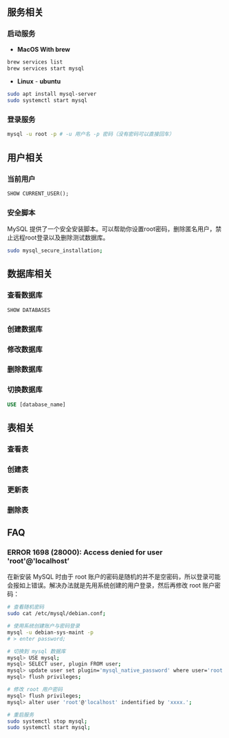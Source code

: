 ## 服务相关

### 启动服务

- **MacOS With brew**

```bash
brew services list
brew services start mysql
```

- **Linux** - **ubuntu**

```bash
sudo apt install mysql-server
sudo systemctl start mysql
```

### 登录服务

```bash
mysql -u root -p # -u 用户名 -p 密码（没有密码可以直接回车）
```

## 用户相关

### 当前用户

```sql
SHOW CURRENT_USER();
```

### 安全脚本

MySQL 提供了一个安全安装脚本。可以帮助你设置root密码，删除匿名用户，禁止远程root登录以及删除测试数据库。

```bash
sudo mysql_secure_installation;
```

## 数据库相关

### 查看数据库

```sql
SHOW DATABASES
```

### 创建数据库

### 修改数据库

### 删除数据库

### 切换数据库

```sql
USE [database_name]
```

## 表相关

### 查看表

### 创建表

### 更新表

### 删除表

## FAQ

### ERROR 1698 (28000): Access denied for user 'root'@'localhost’

在新安装 MySQL 时由于 root 账户的密码是随机的并不是空密码，所以登录可能会报如上错误。解决办法就是先用系统创建的用户登录，然后再修改 root 账户密码：

```bash
# 查看随机密码
sudo cat /etc/mysql/debian.conf;

# 使用系统创建账户与密码登录
mysql -u debian-sys-maint -p
# > enter password;

# 切换到 mysql 数据库
mysql> USE mysql;
mysql> SELECT user, plugin FROM user;
mysql> update user set plugin='mysql_native_password' where user='root';
mysql> flush privileges;

# 修改 root 用户密码
mysql> flush privileges;
mysql> alter user 'root'@'localhost' indentified by 'xxxx.';

# 重启服务
sudo systemctl stop mysql;
sudo systemctl start mysql;
```